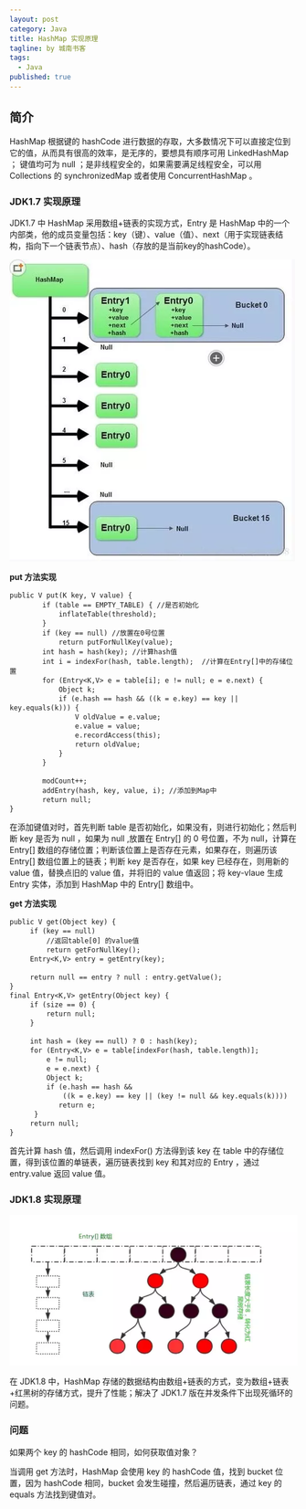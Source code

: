 ```yaml
---
layout: post
category: Java
title: HashMap 实现原理
tagline: by 城南书客
tags: 
  - Java
published: true
---
```

## 简介

HashMap 根据键的 hashCode 进行数据的存取，大多数情况下可以直接定位到它的值，从而具有很高的效率，是无序的，要想具有顺序可用 LinkedHashMap ； 键值均可为 null ；是非线程安全的，如果需要满足线程安全，可以用 Collections 的 synchronizedMap 或者使用 ConcurrentHashMap 。


### JDK1.7 实现原理

JDK1.7 中 HashMap 采用数组+链表的实现方式，Entry 是 HashMap 中的一个内部类，他的成员变量包括：key（键）、value（值）、next（用于实现链表结构，指向下一个链表节点）、hash（存放的是当前key的hashCode）。

![](/assets/images/articles/hm7.png)

**put 方法实现**

```
public V put(K key, V value) {
        if (table == EMPTY_TABLE) { //是否初始化
            inflateTable(threshold);
        }
        if (key == null) //放置在0号位置
            return putForNullKey(value);
        int hash = hash(key); //计算hash值
        int i = indexFor(hash, table.length);  //计算在Entry[]中的存储位置
        for (Entry<K,V> e = table[i]; e != null; e = e.next) {
            Object k;
            if (e.hash == hash && ((k = e.key) == key || key.equals(k))) {
                V oldValue = e.value;
                e.value = value;
                e.recordAccess(this);
                return oldValue;
            }
        }

        modCount++;
        addEntry(hash, key, value, i); //添加到Map中
        return null;
}
```

在添加键值对时，首先判断 table 是否初始化，如果没有，则进行初始化；然后判断 key 是否为 null ，如果为 null ,放置在 Entry[] 的 0 号位置，不为 null，计算在 Entry[] 数组的存储位置；判断该位置上是否存在元素，如果存在，则遍历该 Entry[] 数组位置上的链表；判断 key 是否存在，如果 key 已经存在，则用新的 value 值，替换点旧的 value 值，并将旧的 value 值返回；将 key-vlaue 生成 Entry 实体，添加到 HashMap 中的 Entry[] 数组中。

**get 方法实现**

```
public V get(Object key) {
     if (key == null)
         //返回table[0] 的value值
         return getForNullKey();
     Entry<K,V> entry = getEntry(key);

     return null == entry ? null : entry.getValue();
}
final Entry<K,V> getEntry(Object key) {
     if (size == 0) {
         return null;
     }

     int hash = (key == null) ? 0 : hash(key);
     for (Entry<K,V> e = table[indexFor(hash, table.length)];
         e != null;
         e = e.next) {
         Object k;
         if (e.hash == hash &&
             ((k = e.key) == key || (key != null && key.equals(k))))
            return e;
      }
     return null;
}
```
首先计算 hash 值，然后调用 indexFor() 方法得到该 key 在 table 中的存储位置，得到该位置的单链表，遍历链表找到 key 和其对应的 Entry ，通过 entry.value 返回 value 值。

### JDK1.8 实现原理

![](/assets/images/articles/hm8.png)

在 JDK1.8 中，HashMap 存储的数据结构由数组+链表的方式，变为数组+链表+红黑树的存储方式，提升了性能；解决了 JDK1.7 版在并发条件下出现死循环的问题。

### 问题

如果两个 key 的 hashCode 相同，如何获取值对象？ 

当调用 get 方法时，HashMap 会使用 key 的 hashCode 值，找到 bucket 位置，因为 hashCode 相同，bucket 会发生碰撞，然后遍历链表，通过 key 的 equals 方法找到键值对。





